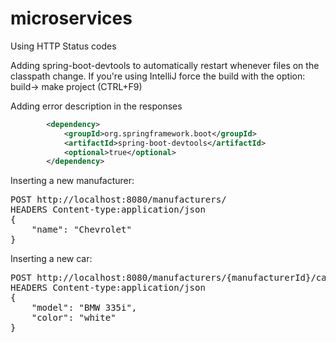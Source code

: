 # microservices

Using HTTP Status codes

Adding spring-boot-devtools to automatically restart whenever files on the classpath change. 
If you're using IntelliJ force the build with the option: build-> make project (CTRL+F9)  

Adding error description in the responses

```xml
        <dependency>
            <groupId>org.springframework.boot</groupId>
            <artifactId>spring-boot-devtools</artifactId>
            <optional>true</optional>
        </dependency>
```

Inserting a new manufacturer:

<pre>
POST http://localhost:8080/manufacturers/
HEADERS Content-type:application/json 
{
    "name": "Chevrolet"
}
</pre>

Inserting a new car:

<pre>
POST http://localhost:8080/manufacturers/{manufacturerId}/cars
HEADERS Content-type:application/json 
{
    "model": "BMW 335i",
    "color": "white"
}
</pre>
